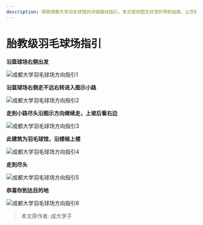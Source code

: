 ```yaml
---
description: 探索成都大学羽毛球馆的详细路线指引。本文提供图文并茂的导航指南，让您轻松找到羽毛球场地，享受运动乐趣。无论是初次到访还是经常锻炼，这篇指南都会帮助您顺利抵达目的地。
---
```


# 胎教级羽毛球场指引

**沿篮球场右侧出发**

![成都大学羽毛球场方向指引1](assets/image-20240711232311293.png)

**沿篮球场右侧走不远右转进入图示小路**

![成都大学羽毛球场方向指引2](assets/image-20240711232356615.png)

**走到小路尽头沿图示方向继续走，上坡后看右边**

![成都大学羽毛球场方向指引3](assets/image-20240711232427469.png)

**此建筑为羽毛球馆，沿楼梯上楼**

![成都大学羽毛球场方向指引4](assets/image-20240711232444045.png)

**走到尽头**

![成都大学羽毛球场方向指引5](assets/image-20240711232501580.png)

**恭喜你到达目的地**

![成都大学羽毛球场方向指引6](assets/image-20240711232517648.png)

> 本文原作者: 成大学子